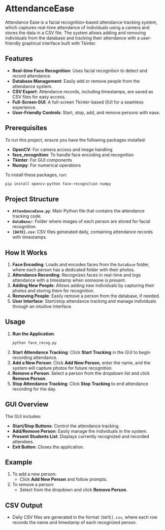 # AttendanceEase

Attendance Ease is a facial recognition-based attendance tracking system, which captures real-time attendance of individuals using a camera and stores the data in a CSV file. The system allows adding and removing individuals from the database and tracking their attendance with a user-friendly graphical interface built with Tkinter.

## Features
- **Real-time Face Recognition**: Uses facial recognition to detect and record attendance.
- **Database Management**: Easily add or remove people from the attendance system.
- **CSV Export**: Attendance records, including timestamps, are saved as CSV files for easy access.
- **Full-Screen GUI**: A full-screen Tkinter-based GUI for a seamless experience.
- **User-Friendly Controls**: Start, stop, add, and remove persons with ease.

## Prerequisites
To run this project, ensure you have the following packages installed:
- **OpenCV**: For camera access and image handling
- **face_recognition**: To handle face encoding and recognition
- **Tkinter**: For GUI components
- **Numpy**: For numerical operations

To install these packages, run:
```bash
pip install opencv-python face-recognition numpy
```

## Project Structure
- **`AttendanceEase.py`**: Main Python file that contains the attendance tracking code.
- **`DataBase/`**: Folder where images of each person are stored for facial recognition.
- **`[DATE].csv`**: CSV files generated daily, containing attendance records with timestamps.

## How It Works
1. **Face Encoding**: Loads and encodes faces from the `DataBase` folder, where each person has a dedicated folder with their photos.
2. **Attendance Recording**: Recognizes faces in real-time and logs attendance with a timestamp when someone is present.
3. **Adding New People**: Allows adding new individuals by capturing their photos and storing them for recognition.
4. **Removing People**: Easily remove a person from the database, if needed.
5. **User Interface**: Start/stop attendance tracking and manage individuals through an intuitive interface.

## Usage
1. **Run the Application**:
   ```bash
   python face_recog.py
   ```
2. **Start Attendance Tracking**: Click **Start Tracking** in the GUI to begin recording attendance.
3. **Add a New Person**: Click **Add New Person**, enter the name, and the system will capture photos for future recognition.
4. **Remove a Person**: Select a person from the dropdown list and click **Remove Person**.
5. **Stop Attendance Tracking**: Click **Stop Tracking** to end attendance recording for the day.

## GUI Overview
The GUI includes:
- **Start/Stop Buttons**: Control the attendance tracking.
- **Add/Remove Person**: Easily manage the individuals in the system.
- **Present Students List**: Displays currently recognized and recorded attendees.
- **Exit Button**: Closes the application.

## Example
1. To add a new person:
   - Click **Add New Person** and follow prompts.
2. To remove a person:
   - Select from the dropdown and click **Remove Person**.

## CSV Output
- Daily CSV files are generated in the format `[DATE].csv`, where each row records the name and timestamp of each recognized person.
